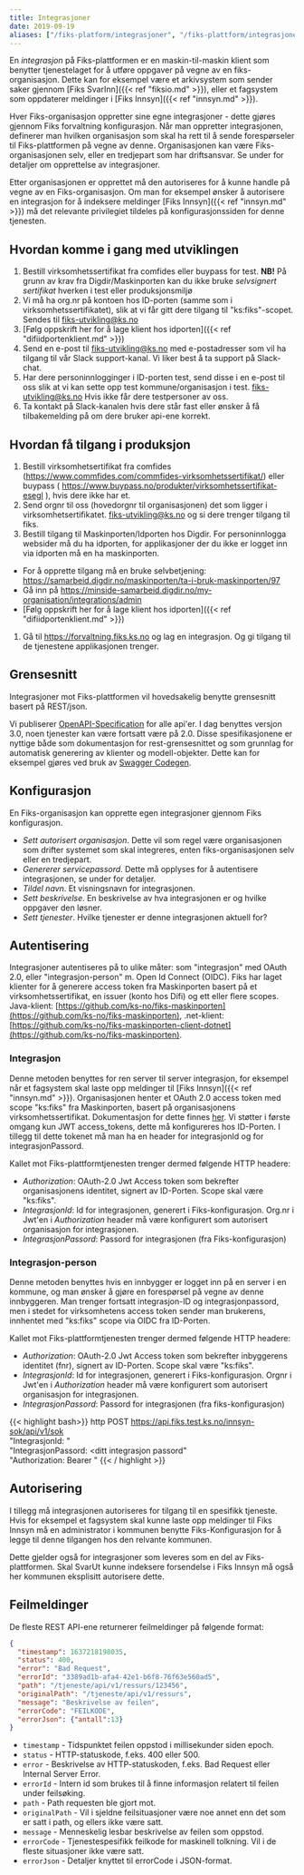 ```yaml
---
title: Integrasjoner
date: 2019-09-19
aliases: ["/fiks-platform/integrasjoner", "/fiks-plattform/integrasjoner", "/integrasjoner"]
---
```


En _integrasjon_ på Fiks-plattformen er en maskin-til-maskin klient som benytter tjenestelaget for å utføre oppgaver på vegne av en fiks-organisasjon. Dette kan for eksempel være et arkivsystem som sender saker gjennom [Fiks SvarInn]({{< ref "fiksio.md" >}}), eller et fagsystem som oppdaterer meldinger i [Fiks Innsyn]({{< ref "innsyn.md" >}}).

Hver Fiks-organisasjon oppretter sine egne integrasjoner - dette gjøres gjennom Fiks forvaltning konfigurasjon. Når man oppretter integrasjonen,  definerer man hvilken organisasjon som skal ha rett til å sende forespørseler til Fiks-plattformen på vegne av denne. Organisasjonen kan være Fiks-organisasjonen selv, eller en tredjepart som har driftsansvar. Se under for detaljer om opprettelse av integrasjoner.

Etter organisasjonen er opprettet må den autoriseres for å kunne handle på vegne av en Fiks-organisasjon. Om man for eksempel ønsker å autorisere en integrasjon for å indeksere meldinger [Fiks Innsyn]({{< ref "innsyn.md" >}}) må det relevante privilegiet tildeles på konfigurasjonssiden for denne tjenesten. 

## Hvordan komme i gang med utviklingen

1. Bestill virksomhetssertifikat fra comfides eller buypass for test. **NB!** På grunn av krav fra Digdir/Maskinporten kan du ikke bruke _selvsignert sertifikat_ hverken i test eller produksjonsmiljø
1. Vi må ha org.nr på kontoen hos ID-porten (samme som i virksomhetssertifikatet), slik at vi får gitt dere tilgang til "ks:fiks"-scopet. Sendes til fiks-utvikling@ks.no
1. [Følg oppskrift her for å lage klient hos idporten]({{< ref "difiidportenklient.md" >}}) 
1. Send en e-post til fiks-utvikling@ks.no med e-postadresser som vil ha tilgang til vår Slack support-kanal. Vi liker best å ta support på Slack-chat.
1. Har dere personinnlogginger i ID-porten test, send disse i en e-post til oss slik at vi kan sette opp test kommune/organisasjon i test. fiks-utvikling@ks.no Hvis ikke får dere testpersoner av oss.
1. Ta kontakt på Slack-kanalen hvis dere står fast eller ønsker å få tilbakemelding på om dere bruker api-ene korrekt.

## Hvordan få tilgang i produksjon

1. Bestill virksomhetsertifikat fra comfides (https://www.commfides.com/commfides-virksomhetssertifikat/) eller buypass ( https://www.buypass.no/produkter/virksomhetssertifikat-esegl ), hvis dere ikke har et.
1. Send orgnr til oss (hovedorgnr til organisasjonen) det som ligger i virksomhetsertifikatet. fiks-utvikling@ks.no og si dere trenger tilgang til fiks.
1. Bestill tilgang til Maskinporten/Idporten hos Digdir. For personinnlogga websider må du ha idporten, for applikasjoner der du ikke er logget inn via idporten må en ha maskinporten.
  * For å opprette tilgang må en bruke selvbetjening: https://samarbeid.digdir.no/maskinporten/ta-i-bruk-maskinporten/97
  * Gå inn på https://minside-samarbeid.digdir.no/my-organisation/integrations/admin
  *  [Følg oppskrift her for å lage klient hos idporten]({{< ref "difiidportenklient.md" >}}) 
1. Gå til https://forvaltning.fiks.ks.no og lag en integrasjon. Og gi tilgang til de tjenestene applikasjonen trenger.

## Grensesnitt
Integrasjoner mot Fiks-plattformen vil hovedsakelig benytte grensesnitt basert på REST/json.

Vi publiserer [OpenAPI-Specification](https://github.com/OAI/OpenAPI-Specification) for alle api'er. I dag benyttes versjon 3.0, noen tjenester kan være fortsatt være på 2.0. Disse spesifikasjonene er nyttige både som dokumentasjon for rest-grensesnittet og som grunnlag for automatisk generering av klienter og modell-objekter. Dette kan for eksempel gjøres ved bruk av [Swagger Codegen](https://swagger.io/swagger-codegen/). 

## Konfigurasjon
En Fiks-organisasjon kan opprette egen integrasjoner gjennom Fiks konfigurasjon.

* _Sett autorisert organisasjon_. Dette vil som regel være organisasjonen som drifter systemet som skal integreres, enten fiks-organisasjonen selv eller en tredjepart.
* _Genererer servicepassord_. Dette må opplyses for å autentisere integrasjonen, se under for detaljer.
* _Tildel navn_. Et visningsnavn for integrasjonen.
* _Sett beskrivelse_. En beskrivelse av hva integrasjonen er og hvilke oppgaver den løsner. 
* _Sett tjenester_. Hvilke tjenester er denne integrasjonen aktuell for?

## Autentisering
Integrasjoner autentiseres på to ulike måter: som "integrasjon" med OAuth 2.0, eller "integrasjon-person" m. Open Id Connect (OIDC). Fiks har laget klienter for å generere access token fra Maskinporten basert på et virksomhetssertifikat, en issuer (konto hos Difi) og ett eller flere scopes. Java-klient: [https://github.com/ks-no/fiks-maskinporten](https://github.com/ks-no/fiks-maskinporten), .net-klient: [https://github.com/ks-no/fiks-maskinporten-client-dotnet](https://github.com/ks-no/fiks-maskinporten).

### Integrasjon
Denne metoden benyttes for ren server til server integrasjon, for eksempel når et fagsystem skal laste opp meldinger til  [Fiks Innsyn]({{< ref "innsyn.md" >}}). Organisasjonen henter et OAuth 2.0 access token med scope "ks:fiks" fra Maskinporten, basert på organisasjonens virksomhetssertifikat. Dokumentasjon for dette finnes [her](https://docs.digdir.no/docs/Maskinporten/maskinporten_overordnet). Vi støtter i første omgang kun JWT access_tokens, dette må konfigureres hos ID-Porten.  I tillegg til dette tokenet må man ha en header for integrasjonId og for integrasjonPassord. 
   
Kallet mot Fiks-plattformtjenesten trenger dermed følgende HTTP headere:
 
* _Authorization_: OAuth-2.0 Jwt Access token som bekrefter organisasjonens identitet, signert av ID-Porten. Scope skal være "ks:fiks".
* _IntegrasjonId_: Id for integrasjonen, generert i Fiks-konfigurasjon. Org.nr i Jwt'en i _Authorization_ header må være konfigurert som autorisert organisasjon for integrasjonen.
* _IntegrasjonPassord_: Passord for integrasjonen (fra Fiks-konfigurasjon)

### Integrasjon-person
Denne metoden benyttes hvis en innbygger er logget inn på en server i en kommune, og man ønsker å gjøre en forespørsel på vegne av denne innbyggeren. Man trenger fortsatt integrasjon-ID og integrasjonpassord, men i stedet for virksomhetens access token sender man brukerens, innhentet med "ks:fiks" scope via OIDC fra ID-Porten.  
   
Kallet mot Fiks-plattformtjenesten trenger dermed følgende HTTP headere:
 
* _Authorization_: OAuth-2.0 Jwt Access token som bekrefter inbyggerens identitet (fnr), signert av ID-Porten. Scope skal være "ks:fiks".
* _IntegrasjonId_: Id for integrasjonen, generert i Fiks-konfigurasjon. Orgnr i Jwt'en i _Authorization_ header må være konfigurert som autorisert organisasjon for integrasjonen.
* _IntegrasjonPassord_: Passord for integrasjonen (fra fiks-konfigurasjon)

{{< highlight bash>}}
http POST https://api.fiks.test.ks.no/innsyn-sok/api/v1/sok \
"IntegrasjonId: <din integrasjon id>" \
"IntegrasjonPassord: <ditt integrasjon passord" \
"Authorization: Bearer <gyldig innbygger access token jwt fra id-porten>"
{{< / highlight >}}

## Autorisering
I tillegg må integrasjonen autoriseres for tilgang til en spesifikk tjeneste. Hvis for eksempel et fagsystem skal kunne laste opp meldinger til Fiks Innsyn må en administrator i kommunen benytte Fiks-Konfigurasjon for å legge til denne tilgangen hos den relvante kommunen.

Dette gjelder også for integrasjoner som leveres som en del av Fiks-plattformen. Skal SvarUt kunne indeksere forsendelse i Fiks Innsyn må også her kommunen eksplisitt autorisere dette.

## Feilmeldinger

De fleste REST API-ene returnerer feilmeldinger på følgende format:
```json
{
  "timestamp": 1637218198035,
  "status": 400,
  "error": "Bad Request",
  "errorId": "3389ad1b-afa4-42e1-b6f8-76f63e560ad5",
  "path": "/tjeneste/api/v1/ressurs/123456",
  "originalPath": "/tjeneste/api/v1/ressurs",
  "message": "Beskrivelse av feilen",
  "errorCode": "FEILKODE",
  "errorJson": {"antall":13}
}
```

- `timestamp` - Tidspunktet feilen oppstod i millisekunder siden epoch.
- `status` - HTTP-statuskode, f.eks. 400 eller 500.
- `error` - Beskrivelse av HTTP-statuskoden, f.eks. Bad Request eller Internal Server Error.
- `errorId` - Intern id som brukes til å finne informasjon relatert til feilen under feilsøking.
- `path` - Path requesten ble gjort mot.
- `originalPath` - Vil i sjeldne feilsituasjoner være noe annet enn det som er satt i path, og ellers ikke være satt.
- `message` - Menneskelig lesbar beskrivelse av feilen som oppstod.
- `errorCode` - Tjenestespesifikk feilkode for maskinell tolkning. Vil i de fleste situasjoner ikke være satt.
- `errorJson` - Detaljer knyttet til errorCode i JSON-format.
